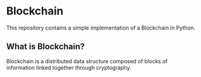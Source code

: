 # Blockchain

This repository contains a simple implementation of a Blockchain in Python.

## What is Blockchain?

Blockchain is a distributed data structure composed of blocks of information linked together through cryptography.
